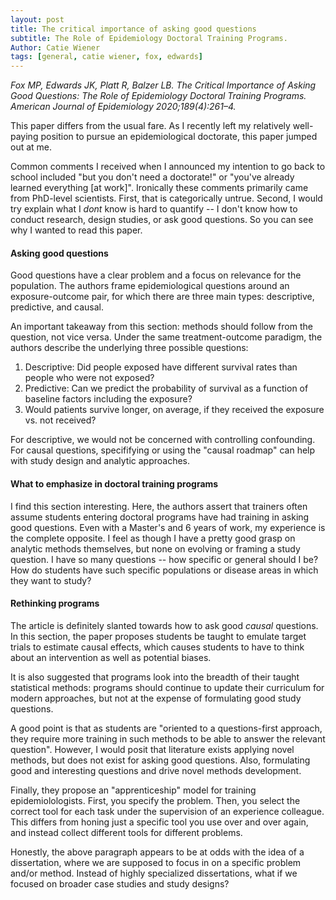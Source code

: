 ```yaml
---
layout: post
title: The critical importance of asking good questions
subtitle: The Role of Epidemiology Doctoral Training Programs. 
Author: Catie Wiener
tags: [general, catie wiener, fox, edwards]
---
```


_Fox MP, Edwards JK, Platt R, Balzer LB. The Critical Importance of Asking Good Questions: The Role of Epidemiology Doctoral Training Programs. American Journal of Epidemiology 2020;189(4):261–4._ 


This paper differs from the usual fare. As I recently left my relatively well-paying position to pursue an epidemiological doctorate, this paper jumped out at me. 

Common comments I received when I announced my intention to go back to school included "but you don't need a doctorate!" or "you've already learned everything [at work]". Ironically these comments primarily came from PhD-level scientists. First, that is categorically untrue. Second, I would try explain what I _dont_ know is hard to quantify -- I don't know how to conduct research, design studies, or ask good questions. So you can see why I wanted to read this paper. 

#### Asking good questions

Good questions have a clear problem and a focus on relevance for the population. The authors frame epidemiological questions around an exposure-outcome pair, for which there are three main types: descriptive, predictive, and causal. 

An important takeaway from this section: methods should follow from the question, not vice versa. Under the same treatment-outcome paradigm, the authors describe the underlying three possible questions:

1. Descriptive: Did people exposed have different survival rates than people who were not exposed? 
2. Predictive: Can we predict the probability of survival as a function of baseline factors including the exposure?
3. Would patients survive longer, on average, if they received the exposure vs. not received?

For descriptive, we would not be concerned with controlling confounding. For causal questions, specififying or using the "causal roadmap" can help with study design and analytic approaches. 

#### What to emphasize in doctoral training programs

I find this section interesting. Here, the authors assert that trainers often assume students entering doctoral programs have had training in asking good questions. Even with a Master's and 6 years of work, my experience is the complete opposite. I feel as though I have a pretty good grasp on analytic methods themselves, but none on evolving or framing a study question. I have so many questions -- how specific or general should I be? How do students have such specific populations or disease areas in which they want to study? 

#### Rethinking programs

The article is definitely slanted towards how to ask good _causal_ questions. In this section, the paper proposes students be taught to emulate target trials to estimate causal effects, which causes students to have to think about an intervention as well as potential biases. 

It is also suggested that programs look into the breadth of their taught statistical methods: programs should continue to update their curriculum for modern approaches, but not at the expense of formulating good study questions. 

A good point is that as students are "oriented to a questions-first approach, they require more training in such methods to be able to answer the relevant question". However, I would posit that literature exists applying novel methods, but does not exist for asking good questions. Also, formulating good and interesting questions and drive novel methods development.

Finally, they propose an "apprenticeship" model for training epidemiolologists. First, you specify the problem. Then, you select the correct tool for each task under the supervision of an experience colleague. This differs from honing just a specific tool you use over and over again, and instead collect different tools for different problems.

Honestly, the above paragraph appears to be at odds with the idea of a dissertation, where we are supposed to focus in on a specific problem and/or method. Instead of highly specialized dissertations, what if we focused on broader case studies and study designs?

